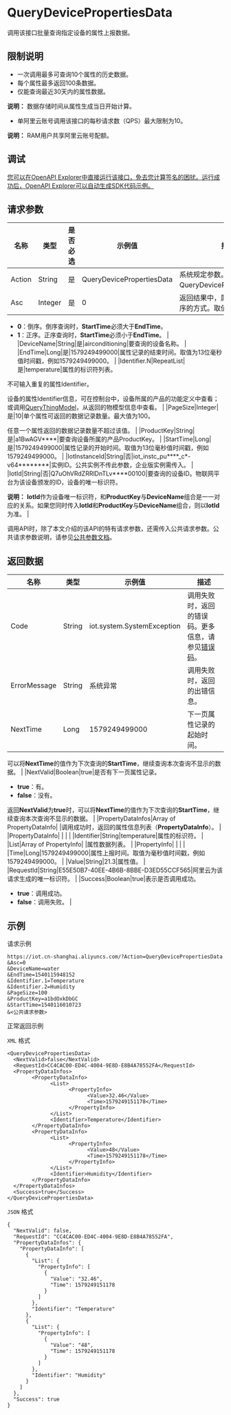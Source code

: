 # QueryDevicePropertiesData

调用该接口批量查询指定设备的属性上报数据。

## 限制说明

-   一次调用最多可查询10个属性的历史数据。
-   每个属性最多返回100条数据。
-   仅能查询最近30天内的属性数据。

**说明：** 数据存储时间从属性生成当日开始计算。

-   单阿里云账号调用该接口的每秒请求数（QPS）最大限制为10。

**说明：** RAM用户共享阿里云账号配额。


## 调试

[您可以在OpenAPI Explorer中直接运行该接口，免去您计算签名的困扰。运行成功后，OpenAPI Explorer可以自动生成SDK代码示例。](https://api.aliyun.com/#product=Iot&api=QueryDevicePropertiesData&type=RPC&version=2018-01-20)

## 请求参数

|名称|类型|是否必选|示例值|描述|
|--|--|----|---|--|
|Action|String|是|QueryDevicePropertiesData|系统规定参数。取值：QueryDevicePropertiesData。 |
|Asc|Integer|是|0|返回结果中，属性记录按时间排序的方式。取值：

 -   **0**：倒序。倒序查询时，**StartTime**必须大于**EndTime**。
-   **1**：正序。正序查询时，**StartTime**必须小于**EndTime**。 |
|DeviceName|String|是|airconditioning|要查询的设备名称。 |
|EndTime|Long|是|1579249499000|属性记录的结束时间。取值为13位毫秒值时间戳，例如1579249499000。 |
|Identifier.N|RepeatList|是|temperature|属性的标识符列表。

 不可输入重复的属性Identifier。

 设备的属性Identifier信息，可在控制台中，设备所属的产品的功能定义中查看；或调用[QueryThingModel](~~150321~~)，从返回的物模型信息中查看。 |
|PageSize|Integer|是|10|单个属性可返回的数据记录数量。最大值为100。

 任意一个属性返回的数据记录数量不超过该值。 |
|ProductKey|String|是|a1BwAGV\*\*\*\*|要查询设备所属的产品ProductKey。 |
|StartTime|Long|是|1579249499000|属性记录的开始时间。取值为13位毫秒值时间戳，例如1579249499000。 |
|IotInstanceId|String|否|iot\_instc\_pu\*\*\*\*\_c\*-v64\*\*\*\*\*\*\*\*|实例ID。公共实例不传此参数，企业版实例需传入。 |
|IotId|String|否|Q7uOhVRdZRRlDnTLv\*\*\*\*00100|要查询的设备ID。物联网平台为该设备颁发的ID，设备的唯一标识符。

 **说明：** **IotId**作为设备唯一标识符，和**ProductKey**与**DeviceName**组合是一一对应的关系。如果您同时传入**IotId**和**ProductKey**与**DeviceName**组合，则以**IotId**为准。 |

调用API时，除了本文介绍的该API的特有请求参数，还需传入公共请求参数。公共请求参数说明，请参见[公共参数文档](~~30561~~)。

## 返回数据

|名称|类型|示例值|描述|
|--|--|---|--|
|Code|String|iot.system.SystemException|调用失败时，返回的错误码。更多信息，请参见[错误码](~~87387~~)。 |
|ErrorMessage|String|系统异常|调用失败时，返回的出错信息。 |
|NextTime|Long|1579249499000|下一页属性记录的起始时间。

 可以将**NextTime**的值作为下次查询的**StartTime**，继续查询本次查询不显示的数据。 |
|NextValid|Boolean|true|是否有下一页属性记录。

 -   **true**：有。
-   **false**：没有。

 返回**NextValid**为**true**时，可以将**NextTime**的值作为下次查询的**StartTime**，继续查询本次查询不显示的数据。 |
|PropertyDataInfos|Array of PropertyDataInfo| |调用成功时，返回的属性信息列表（**PropertyDataInfo**）。 |
|PropertyDataInfo| | | |
|Identifier|String|temperature|属性的标识符。 |
|List|Array of PropertyInfo| |属性数据列表。 |
|PropertyInfo| | | |
|Time|Long|1579249499000|属性上报时间。取值为毫秒值时间戳，例如1579249499000。 |
|Value|String|21.3|属性值。 |
|RequestId|String|E55E50B7-40EE-4B6B-8BBE-D3ED55CCF565|阿里云为该请求生成的唯一标识符。 |
|Success|Boolean|true|表示是否调用成功。

 -   **true**：调用成功。
-   **false**：调用失败。 |

## 示例

请求示例

```
https://iot.cn-shanghai.aliyuncs.com/?Action=QueryDevicePropertiesData
&Asc=0
&DeviceName=water
&EndTime=1540115948152
&Identifier.1=Temperature
&Identifier.2=Humidity
&PageSize=100
&ProductKey=a1bdOxkDbGC
&StartTime=1540116010723
&<公共请求参数>
```

正常返回示例

`XML` 格式

```
<QueryDevicePropertiesData>
  <NextValid>false</NextValid>
  <RequestId>CC4CAC00-ED4C-4004-9E8D-E8B4A78552FA</RequestId>
  <PropertyDataInfos>
        <PropertyDataInfo>
              <List>
                    <PropertyInfo>
                          <Value>32.46</Value>
                          <Time>1579249151178</Time>
                    </PropertyInfo>
              </List>
              <Identifier>Temperature</Identifier>
        </PropertyDataInfo>
        <PropertyDataInfo>
              <List>
                    <PropertyInfo>
                          <Value>48</Value>
                          <Time>1579249151178</Time>
                    </PropertyInfo>
              </List>
              <Identifier>Humidity</Identifier>
        </PropertyDataInfo>
  </PropertyDataInfos>
  <Success>true</Success>
</QueryDevicePropertiesData>
```

`JSON` 格式

```
{
  "NextValid": false, 
  "RequestId": "CC4CAC00-ED4C-4004-9E8D-E8B4A78552FA", 
  "PropertyDataInfos": {
    "PropertyDataInfo": [
      {
        "List": {
          "PropertyInfo": [
            {
              "Value": "32.46", 
              "Time": 1579249151178
            }
          ]
        }, 
        "Identifier": "Temperature"
      }, 
      {
        "List": {
          "PropertyInfo": [
            {
              "Value": "48", 
              "Time": 1579249151178
            }
          ]
        }, 
        "Identifier": "Humidity"
      }
    ]
  }, 
  "Success": true
}
```

